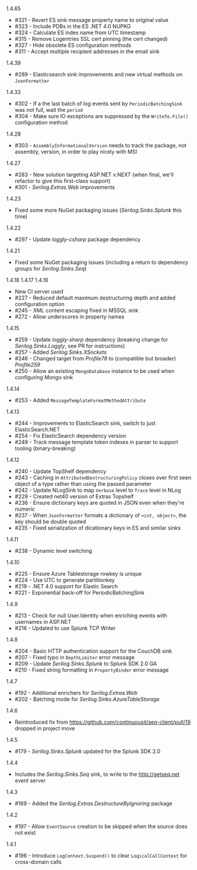 1.4.65
 * #321 - Revert ES sink message property name to original value
 * #323 - Include PDBs in the ES .NET 4.0 NUPKG
 * #324 - Calculate ES index name from UTC timestamp
 * #315 - Remove Logentries SSL cert pinning (the cert changed)
 * #327 - Hide obsolete ES configuration methods
 * #311 - Accept multiple recipient addresses in the email sink

1.4.39
 * #289 - Elasticsearch sink improvements and new virtual methods on `JsonFormatter`

1.4.33
 * #302 - If a the last batch of log events sent by `PeriodicBatchingSink` was not full, wait the `period`
 * #304 - Make sure IO exceptions are suppressed by the `WriteTo.File()` configuration method

1.4.28
 * #303 - `AssemblyInformationalVersion` needs to track the package, not assembly, version, in order to play nicely with MSI

1.4.27
 * #283 - New solution targeting ASP.NET v.NEXT (when final, we'll refactor to give this first-class support)
 * #301 - _Serilog.Extras.Web_ improvements

1.4.23
 * Fixed some more NuGet packaging issues (_Serilog.Sinks.Splunk_ this time)

1.4.22
 * #297 - Update _loggly-csharp_ package dependency

1.4.21
 * Fixed some NuGet packaging issues (including a return to dependency groups for _Serilog.Sinks.Seq_)

1.4.18
1.4.17
1.4.16
 * New CI server used
 * #227 - Reduced default maximum destructuring depth and added configuration option
 * #245 - XML content escaping fixed in MSSQL sink
 * #272 - Allow underscores in property names

1.4.15
 * #259 - Update _loggly-sharp_ dependency (breaking change for _Serilog.Sinks.Loggly_, see PR for instructions)
 * #257 - Added _Serilog.Sinks.XSockets_
 * #246 - Changed target from _Profile78_ to (compatible but broader) _Profile259_
 * #250 - Allow an existing `MongoDatabase` instance to be used when configuring Mongo sink

1.4.14
 * #253 - Added `MessageTemplateFormatMethodAttribute`

1.4.13
 * #244 - Improvements to ElasticSearch sink, switch to just ElasticSearch.NET
 * #254 - Fix ElasticSearch dependency version
 * #249 - Track message template token indexes in parser to support tooling (binary-breaking)

1.4.12
 * #240 - Update TopShelf dependency
 * #243 - Caching in `AttributedDestructuringPolicy` closes over first seen object of a type rather than using the passed parameter
 * #242 - Update NLogSink to map `Verbose` level to `Trace` level in NLog
 * #229 - Created net40 version of Extras Topshelf
 * #236 - Ensure dictionary keys are quoted in JSON even when they're numeric
 * #237 - When `JsonFormatter` formats a dictionary of `<int, object>`, the key should be double quoted
 * #235 - Fixed serialization of dicationary keys in ES and similar sinks

1.4.11
 * #238 - Dynamic level switching

1.4.10
 * #225 - Ensure Azure Tablestorage rowkey is unique
 * #224 - Use UTC to generate partitionkey
 * #219 - .NET 4.0 support for Elastic Search
 * #221 - Exponential back-off for PeriodicBatchingSink

1.4.9
 * #213 - Check for null User.Identity when enriching events with usernames in ASP.NET
 * #216 - Updated to use Splunk TCP Writer

1.4.8
 * #204 - Basic HTTP authentication support for the CouchDB sink
 * #207 - Fixed typo in `DepthLimiter` error message
 * #209 - Update _Serilog.Sinks.Splunk_ to Splunk SDK 2.0 GA
 * #210 - Fixed string formatting in `PropertyBinder` error message

1.4.7
 * #192 - Additional enrichers for _Serilog.Extras.Web_
 * #202 - Batching mode for _Serilog.Sinks.AzureTableStorage_

1.4.6
 * Reintroduced fix from https://github.com/continuousit/seq-client/pull/19 dropped in project move

1.4.5
 * #179 - _Serilog.Sinks.Splunk_ updated for the Splunk SDK 2.0

1.4.4
  * Includes the _Serilog.Sinks.Seq_ sink, to write to the http://getseq.net event server

1.4.3
  * #169 - Added the _Serilog.Extras.DestructureByIgnoring_ package

1.4.2
  * #197 - Allow `EventSource` creation to be skipped when the source does not exist

1.4.1
  * #196 - Introduce `LogContext.Suspend()` to clear `LogicalCallContext` for cross-domain calls
